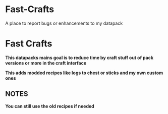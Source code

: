 # Fast-Crafts
A place to report bugs or enhancements to my datapack

# Fast Crafts 

**This datapacks mains goal is to reduce time by craft stuff out of pack versions or more in the craft interface**

**This adds modded recipes like logs to chest or sticks and my own custom ones**

## NOTES

**You can still use the old recipes if needed**

